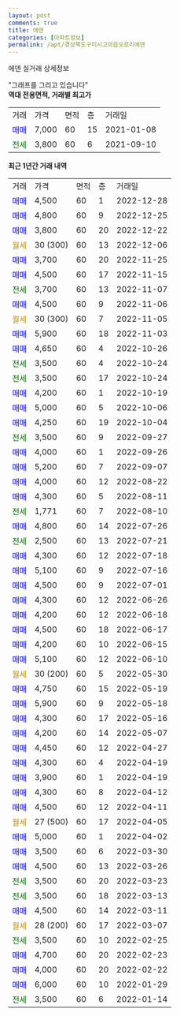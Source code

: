 ```yaml
---
layout: post
comments: true
title: 에덴
categories: [아파트정보]
permalink: /apt/경상북도구미시고아읍오로리에덴
---
```


에덴 실거래 상세정보

<script type="text/javascript">
  google.charts.load('current', {'packages':['line', 'corechart']});
  google.charts.setOnLoadCallback(drawChart);

  function drawChart() {
    var data = new google.visualization.DataTable();
    data.addColumn('date', '거래일');
    data.addColumn('number', "매매");
    data.addColumn('number', "전세");
    data.addColumn('number', "전매");

    data.addRows([[new Date(Date.parse("2022-12-28")), 4500, null, null], [new Date(Date.parse("2022-12-25")), 4800, null, null], [new Date(Date.parse("2022-12-22")), 3800, null, null], [new Date(Date.parse("2022-12-06")), null, null, null], [new Date(Date.parse("2022-11-25")), 3700, null, null], [new Date(Date.parse("2022-11-15")), 4500, null, null], [new Date(Date.parse("2022-11-07")), null, 3700, null], [new Date(Date.parse("2022-11-06")), 4500, null, null], [new Date(Date.parse("2022-11-05")), null, null, null], [new Date(Date.parse("2022-11-03")), 5900, null, null], [new Date(Date.parse("2022-10-26")), 4650, null, null], [new Date(Date.parse("2022-10-24")), null, 3500, null], [new Date(Date.parse("2022-10-24")), null, 3500, null], [new Date(Date.parse("2022-10-19")), 4200, null, null], [new Date(Date.parse("2022-10-06")), 5000, null, null], [new Date(Date.parse("2022-10-04")), 4250, null, null], [new Date(Date.parse("2022-09-27")), null, 3500, null], [new Date(Date.parse("2022-09-26")), 4000, null, null], [new Date(Date.parse("2022-09-07")), 5200, null, null], [new Date(Date.parse("2022-08-22")), 4000, null, null], [new Date(Date.parse("2022-08-11")), 4300, null, null], [new Date(Date.parse("2022-08-10")), null, 1771, null], [new Date(Date.parse("2022-07-26")), 4800, null, null], [new Date(Date.parse("2022-07-21")), null, 2500, null], [new Date(Date.parse("2022-07-18")), 4300, null, null], [new Date(Date.parse("2022-07-16")), 5100, null, null], [new Date(Date.parse("2022-07-01")), 4500, null, null], [new Date(Date.parse("2022-06-26")), 4300, null, null], [new Date(Date.parse("2022-06-18")), 4200, null, null], [new Date(Date.parse("2022-06-17")), 4500, null, null], [new Date(Date.parse("2022-06-15")), 4200, null, null], [new Date(Date.parse("2022-06-10")), 5100, null, null], [new Date(Date.parse("2022-05-30")), null, null, null], [new Date(Date.parse("2022-05-19")), 4750, null, null], [new Date(Date.parse("2022-05-18")), 5900, null, null], [new Date(Date.parse("2022-05-16")), 4300, null, null], [new Date(Date.parse("2022-05-07")), 4200, null, null], [new Date(Date.parse("2022-04-27")), 4450, null, null], [new Date(Date.parse("2022-04-19")), 4300, null, null], [new Date(Date.parse("2022-04-19")), 3900, null, null], [new Date(Date.parse("2022-04-12")), 4300, null, null], [new Date(Date.parse("2022-04-11")), 4500, null, null], [new Date(Date.parse("2022-04-05")), null, null, null], [new Date(Date.parse("2022-04-02")), 5000, null, null], [new Date(Date.parse("2022-03-30")), 3500, null, null], [new Date(Date.parse("2022-03-26")), 4500, null, null], [new Date(Date.parse("2022-03-23")), null, 3500, null], [new Date(Date.parse("2022-03-13")), null, 3500, null], [new Date(Date.parse("2022-03-11")), 4500, null, null], [new Date(Date.parse("2022-03-07")), null, null, null], [new Date(Date.parse("2022-02-25")), null, 3500, null], [new Date(Date.parse("2022-02-23")), 4700, null, null], [new Date(Date.parse("2022-02-22")), 4000, null, null], [new Date(Date.parse("2022-01-29")), 6000, null, null], [new Date(Date.parse("2022-01-14")), null, 3500, null]]);

    var options = {
      hAxis: {
        format: 'yyyy/MM/dd'
      },    
      lineWidth: 0,
      pointsVisible: true,    
      title: '최근 1년간 유형별 실거래가 분포',
      legend: { position: 'bottom' }
    };

    var formatter = new google.visualization.NumberFormat({pattern:'###,###'} );
    formatter.format(data, 1);
    formatter.format(data, 2);
    
    setTimeout(function() {
        var chart = new google.visualization.LineChart(document.getElementById('columnchart_material'));
        chart.draw(data, (options));
        document.getElementById('loading').style.display = 'none';
    }, 200);
  }
</script>


<div id="loading" style="z-index:20; display: block; margin-left: 0px">"그래프를 그리고 있습니다"</div>
<div id="columnchart_material" style="width: 95%; margin-left: 0px; display: block"></div>
<!-- contents start -->
<b>역대 전용면적, 거래별 최고가</b>
<table class="sortable">
    <tr>
      <td>거래</td>
      <td>가격</td>
      <td>면적</td>
      <td>층</td>
      <td>거래일</td>
    </tr>
        <tr>
          <td><a style="color: blue">매매</a></td>
          <td>7,000</td>
          <td>60</td>
          <td>15</td>
          <td>2021-01-08</td>
        </tr>        
        <tr>
              <td><a style="color: darkgreen">전세</a></td>
              <td>3,800</td>
              <td>60</td>
              <td>6</td>
              <td>2021-09-10</td>
            </tr>        
    
</table>

<b>최근 1년간 거래 내역</b>

<table class="sortable">
    <tr>
      <td>거래</td>
      <td>가격</td>
      <td>면적</td>
      <td>층</td>
      <td>거래일</td>
    </tr>
    <tr>
      <td><a style="color: blue">매매</a></td>
      <td>4,500</td>
      <td>60</td>
      <td>1</td>
      <td>2022-12-28</td>
    </tr>          <tr>
      <td><a style="color: blue">매매</a></td>
      <td>4,800</td>
      <td>60</td>
      <td>9</td>
      <td>2022-12-25</td>
    </tr>          <tr>
      <td><a style="color: blue">매매</a></td>
      <td>3,800</td>
      <td>60</td>
      <td>20</td>
      <td>2022-12-22</td>
    </tr>          <tr>
      <td><a style="color: darkgoldenrod">월세</a></td>
      <td>30 (300)</td>
      <td>60</td>
      <td>13</td>
      <td>2022-12-06</td>
    </tr>          <tr>
      <td><a style="color: blue">매매</a></td>
      <td>3,700</td>
      <td>60</td>
      <td>20</td>
      <td>2022-11-25</td>
    </tr>          <tr>
      <td><a style="color: blue">매매</a></td>
      <td>4,500</td>
      <td>60</td>
      <td>17</td>
      <td>2022-11-15</td>
    </tr>          <tr>
      <td><a style="color: darkgreen">전세</a></td>
      <td>3,700</td>
      <td>60</td>
      <td>13</td>
      <td>2022-11-07</td>
    </tr>          <tr>
      <td><a style="color: blue">매매</a></td>
      <td>4,500</td>
      <td>60</td>
      <td>9</td>
      <td>2022-11-06</td>
    </tr>          <tr>
      <td><a style="color: darkgoldenrod">월세</a></td>
      <td>30 (300)</td>
      <td>60</td>
      <td>7</td>
      <td>2022-11-05</td>
    </tr>          <tr>
      <td><a style="color: blue">매매</a></td>
      <td>5,900</td>
      <td>60</td>
      <td>18</td>
      <td>2022-11-03</td>
    </tr>          <tr>
      <td><a style="color: blue">매매</a></td>
      <td>4,650</td>
      <td>60</td>
      <td>4</td>
      <td>2022-10-26</td>
    </tr>          <tr>
      <td><a style="color: darkgreen">전세</a></td>
      <td>3,500</td>
      <td>60</td>
      <td>4</td>
      <td>2022-10-24</td>
    </tr>          <tr>
      <td><a style="color: darkgreen">전세</a></td>
      <td>3,500</td>
      <td>60</td>
      <td>17</td>
      <td>2022-10-24</td>
    </tr>          <tr>
      <td><a style="color: blue">매매</a></td>
      <td>4,200</td>
      <td>60</td>
      <td>1</td>
      <td>2022-10-19</td>
    </tr>          <tr>
      <td><a style="color: blue">매매</a></td>
      <td>5,000</td>
      <td>60</td>
      <td>5</td>
      <td>2022-10-06</td>
    </tr>          <tr>
      <td><a style="color: blue">매매</a></td>
      <td>4,250</td>
      <td>60</td>
      <td>19</td>
      <td>2022-10-04</td>
    </tr>          <tr>
      <td><a style="color: darkgreen">전세</a></td>
      <td>3,500</td>
      <td>60</td>
      <td>9</td>
      <td>2022-09-27</td>
    </tr>          <tr>
      <td><a style="color: blue">매매</a></td>
      <td>4,000</td>
      <td>60</td>
      <td>1</td>
      <td>2022-09-26</td>
    </tr>          <tr>
      <td><a style="color: blue">매매</a></td>
      <td>5,200</td>
      <td>60</td>
      <td>7</td>
      <td>2022-09-07</td>
    </tr>          <tr>
      <td><a style="color: blue">매매</a></td>
      <td>4,000</td>
      <td>60</td>
      <td>12</td>
      <td>2022-08-22</td>
    </tr>          <tr>
      <td><a style="color: blue">매매</a></td>
      <td>4,300</td>
      <td>60</td>
      <td>5</td>
      <td>2022-08-11</td>
    </tr>          <tr>
      <td><a style="color: darkgreen">전세</a></td>
      <td>1,771</td>
      <td>60</td>
      <td>7</td>
      <td>2022-08-10</td>
    </tr>          <tr>
      <td><a style="color: blue">매매</a></td>
      <td>4,800</td>
      <td>60</td>
      <td>14</td>
      <td>2022-07-26</td>
    </tr>          <tr>
      <td><a style="color: darkgreen">전세</a></td>
      <td>2,500</td>
      <td>60</td>
      <td>13</td>
      <td>2022-07-21</td>
    </tr>          <tr>
      <td><a style="color: blue">매매</a></td>
      <td>4,300</td>
      <td>60</td>
      <td>12</td>
      <td>2022-07-18</td>
    </tr>          <tr>
      <td><a style="color: blue">매매</a></td>
      <td>5,100</td>
      <td>60</td>
      <td>9</td>
      <td>2022-07-16</td>
    </tr>          <tr>
      <td><a style="color: blue">매매</a></td>
      <td>4,500</td>
      <td>60</td>
      <td>9</td>
      <td>2022-07-01</td>
    </tr>          <tr>
      <td><a style="color: blue">매매</a></td>
      <td>4,300</td>
      <td>60</td>
      <td>12</td>
      <td>2022-06-26</td>
    </tr>          <tr>
      <td><a style="color: blue">매매</a></td>
      <td>4,200</td>
      <td>60</td>
      <td>12</td>
      <td>2022-06-18</td>
    </tr>          <tr>
      <td><a style="color: blue">매매</a></td>
      <td>4,500</td>
      <td>60</td>
      <td>18</td>
      <td>2022-06-17</td>
    </tr>          <tr>
      <td><a style="color: blue">매매</a></td>
      <td>4,200</td>
      <td>60</td>
      <td>10</td>
      <td>2022-06-15</td>
    </tr>          <tr>
      <td><a style="color: blue">매매</a></td>
      <td>5,100</td>
      <td>60</td>
      <td>12</td>
      <td>2022-06-10</td>
    </tr>          <tr>
      <td><a style="color: darkgoldenrod">월세</a></td>
      <td>30 (200)</td>
      <td>60</td>
      <td>5</td>
      <td>2022-05-30</td>
    </tr>          <tr>
      <td><a style="color: blue">매매</a></td>
      <td>4,750</td>
      <td>60</td>
      <td>15</td>
      <td>2022-05-19</td>
    </tr>          <tr>
      <td><a style="color: blue">매매</a></td>
      <td>5,900</td>
      <td>60</td>
      <td>9</td>
      <td>2022-05-18</td>
    </tr>          <tr>
      <td><a style="color: blue">매매</a></td>
      <td>4,300</td>
      <td>60</td>
      <td>17</td>
      <td>2022-05-16</td>
    </tr>          <tr>
      <td><a style="color: blue">매매</a></td>
      <td>4,200</td>
      <td>60</td>
      <td>14</td>
      <td>2022-05-07</td>
    </tr>          <tr>
      <td><a style="color: blue">매매</a></td>
      <td>4,450</td>
      <td>60</td>
      <td>12</td>
      <td>2022-04-27</td>
    </tr>          <tr>
      <td><a style="color: blue">매매</a></td>
      <td>4,300</td>
      <td>60</td>
      <td>4</td>
      <td>2022-04-19</td>
    </tr>          <tr>
      <td><a style="color: blue">매매</a></td>
      <td>3,900</td>
      <td>60</td>
      <td>1</td>
      <td>2022-04-19</td>
    </tr>          <tr>
      <td><a style="color: blue">매매</a></td>
      <td>4,300</td>
      <td>60</td>
      <td>8</td>
      <td>2022-04-12</td>
    </tr>          <tr>
      <td><a style="color: blue">매매</a></td>
      <td>4,500</td>
      <td>60</td>
      <td>12</td>
      <td>2022-04-11</td>
    </tr>          <tr>
      <td><a style="color: darkgoldenrod">월세</a></td>
      <td>27 (500)</td>
      <td>60</td>
      <td>17</td>
      <td>2022-04-05</td>
    </tr>          <tr>
      <td><a style="color: blue">매매</a></td>
      <td>5,000</td>
      <td>60</td>
      <td>1</td>
      <td>2022-04-02</td>
    </tr>          <tr>
      <td><a style="color: blue">매매</a></td>
      <td>3,500</td>
      <td>60</td>
      <td>6</td>
      <td>2022-03-30</td>
    </tr>          <tr>
      <td><a style="color: blue">매매</a></td>
      <td>4,500</td>
      <td>60</td>
      <td>13</td>
      <td>2022-03-26</td>
    </tr>          <tr>
      <td><a style="color: darkgreen">전세</a></td>
      <td>3,500</td>
      <td>60</td>
      <td>20</td>
      <td>2022-03-23</td>
    </tr>          <tr>
      <td><a style="color: darkgreen">전세</a></td>
      <td>3,500</td>
      <td>60</td>
      <td>18</td>
      <td>2022-03-13</td>
    </tr>          <tr>
      <td><a style="color: blue">매매</a></td>
      <td>4,500</td>
      <td>60</td>
      <td>14</td>
      <td>2022-03-11</td>
    </tr>          <tr>
      <td><a style="color: darkgoldenrod">월세</a></td>
      <td>28 (200)</td>
      <td>60</td>
      <td>17</td>
      <td>2022-03-07</td>
    </tr>          <tr>
      <td><a style="color: darkgreen">전세</a></td>
      <td>3,500</td>
      <td>60</td>
      <td>10</td>
      <td>2022-02-25</td>
    </tr>          <tr>
      <td><a style="color: blue">매매</a></td>
      <td>4,700</td>
      <td>60</td>
      <td>20</td>
      <td>2022-02-23</td>
    </tr>          <tr>
      <td><a style="color: blue">매매</a></td>
      <td>4,000</td>
      <td>60</td>
      <td>20</td>
      <td>2022-02-22</td>
    </tr>          <tr>
      <td><a style="color: blue">매매</a></td>
      <td>6,000</td>
      <td>60</td>
      <td>10</td>
      <td>2022-01-29</td>
    </tr>          <tr>
      <td><a style="color: darkgreen">전세</a></td>
      <td>3,500</td>
      <td>60</td>
      <td>6</td>
      <td>2022-01-14</td>
    </tr>      </table>
<!-- contents end -->    

